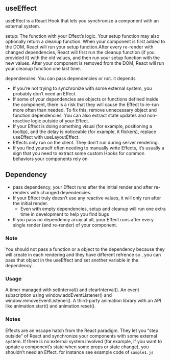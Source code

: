 ## useEffect
useEffect is a React Hook that lets you synchronize a component with an external system.

setup: The function with your Effect’s logic. Your setup function may also optionally return a cleanup function. When your component is first added to the DOM, React will run your setup function.After every re-render with changed dependencies, React will first run the cleanup function (if you provided it) with the old values, and then run your setup function with the new values. After your component is removed from the DOM, React will run your cleanup function one last time.

dependencies: You can pass dependencies or not. it depends

* If you’re not trying to synchronize with some external system, you probably don’t need an Effect.
* If some of your dependencies are objects or functions defined inside the component, there is a risk that they will cause the Effect to re-run more often than needed. To fix this, remove unnecessary object and function dependencies. You can also extract state updates and non-reactive logic outside of your Effect.
*  If your Effect is doing something visual (for example, positioning a tooltip), and the delay is noticeable (for example, it flickers), replace useEffect with useLayoutEffect.
* Effects only run on the client. They don’t run during server rendering.
*  If you find yourself often needing to manually write Effects, it’s usually a sign that you need to extract some custom Hooks for common behaviors your components rely on


## Dependency
* pass dependency, your Effect runs after the initial render and after re-renders with changed dependencies.
* If your Effect truly doesn’t use any reactive values, it will only run after the initial render.
    * Even with empty dependencies, setup and cleanup will run one extra time in development to help you find bugs
* If you pass no dependency array at all, your Effect runs after every single render (and re-render) of your component.


### Note 
You should not pass a function or a object to the dependency because they will create in each rendering and they have different refrence so , you can pass that object in the useEffect and set another variable in the dependency.

### Usage
A timer managed with setInterval() and clearInterval().
An event subscription using window.addEventListener() and window.removeEventListener().
A third-party animation library with an API like animation.start() and animation.reset().


### Notes
Effects are an escape hatch from the React paradigm. They let you “step outside” of React and synchronize your components with some external system.  If there is no external system involved (for example, if you want to update a component’s state when some props or state change), you shouldn’t need an Effect.
for instance see example code of ```sample1.js```